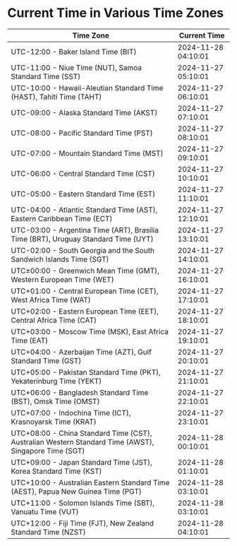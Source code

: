 # Current Time in Various Time Zones

| Time Zone | Current Time |
|-----------|--------------|
| UTC-12:00 - Baker Island Time (BIT) | 2024-11-28 04:10:01 |
| UTC-11:00 - Niue Time (NUT), Samoa Standard Time (SST) | 2024-11-27 05:10:01 |
| UTC-10:00 - Hawaii-Aleutian Standard Time (HAST), Tahiti Time (TAHT) | 2024-11-27 06:10:01 |
| UTC-09:00 - Alaska Standard Time (AKST) | 2024-11-27 07:10:01 |
| UTC-08:00 - Pacific Standard Time (PST) | 2024-11-27 08:10:01 |
| UTC-07:00 - Mountain Standard Time (MST) | 2024-11-27 09:10:01 |
| UTC-06:00 - Central Standard Time (CST) | 2024-11-27 10:10:01 |
| UTC-05:00 - Eastern Standard Time (EST) | 2024-11-27 11:10:01 |
| UTC-04:00 - Atlantic Standard Time (AST), Eastern Caribbean Time (ECT) | 2024-11-27 12:10:01 |
| UTC-03:00 - Argentina Time (ART), Brasília Time (BRT), Uruguay Standard Time (UYT) | 2024-11-27 13:10:01 |
| UTC-02:00 - South Georgia and the South Sandwich Islands Time (SGT) | 2024-11-27 14:10:01 |
| UTC±00:00 - Greenwich Mean Time (GMT), Western European Time (WET) | 2024-11-27 16:10:01 |
| UTC+01:00 - Central European Time (CET), West Africa Time (WAT) | 2024-11-27 17:10:01 |
| UTC+02:00 - Eastern European Time (EET), Central Africa Time (CAT) | 2024-11-27 18:10:01 |
| UTC+03:00 - Moscow Time (MSK), East Africa Time (EAT) | 2024-11-27 19:10:01 |
| UTC+04:00 - Azerbaijan Time (AZT), Gulf Standard Time (GST) | 2024-11-27 20:10:01 |
| UTC+05:00 - Pakistan Standard Time (PKT), Yekaterinburg Time (YEKT) | 2024-11-27 21:10:01 |
| UTC+06:00 - Bangladesh Standard Time (BST), Omsk Time (OMST) | 2024-11-27 22:10:01 |
| UTC+07:00 - Indochina Time (ICT), Krasnoyarsk Time (KRAT) | 2024-11-27 23:10:01 |
| UTC+08:00 - China Standard Time (CST), Australian Western Standard Time (AWST), Singapore Time (SGT) | 2024-11-28 00:10:01 |
| UTC+09:00 - Japan Standard Time (JST), Korea Standard Time (KST) | 2024-11-28 01:10:01 |
| UTC+10:00 - Australian Eastern Standard Time (AEST), Papua New Guinea Time (PGT) | 2024-11-28 03:10:01 |
| UTC+11:00 - Solomon Islands Time (SBT), Vanuatu Time (VUT) | 2024-11-28 03:10:01 |
| UTC+12:00 - Fiji Time (FJT), New Zealand Standard Time (NZST) | 2024-11-28 04:10:01 |
